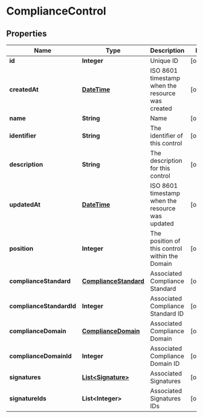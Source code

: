 
# ComplianceControl

## Properties
Name | Type | Description | Notes
------------ | ------------- | ------------- | -------------
**id** | **Integer** | Unique ID |  [optional]
**createdAt** | [**DateTime**](DateTime.md) | ISO 8601 timestamp when the resource was created |  [optional]
**name** | **String** | Name |  [optional]
**identifier** | **String** | The identifier of this control |  [optional]
**description** | **String** | The description for this control |  [optional]
**updatedAt** | [**DateTime**](DateTime.md) | ISO 8601 timestamp when the resource was updated |  [optional]
**position** | **Integer** | The position of this control within the Domain |  [optional]
**complianceStandard** | [**ComplianceStandard**](ComplianceStandard.md) | Associated Compliance Standard |  [optional]
**complianceStandardId** | **Integer** | Associated Compliance Standard ID |  [optional]
**complianceDomain** | [**ComplianceDomain**](ComplianceDomain.md) | Associated Compliance Domain |  [optional]
**complianceDomainId** | **Integer** | Associated Compliance Domain ID |  [optional]
**signatures** | [**List&lt;Signature&gt;**](Signature.md) | Associated Signatures |  [optional]
**signatureIds** | **List&lt;Integer&gt;** | Associated Signatures IDs |  [optional]



